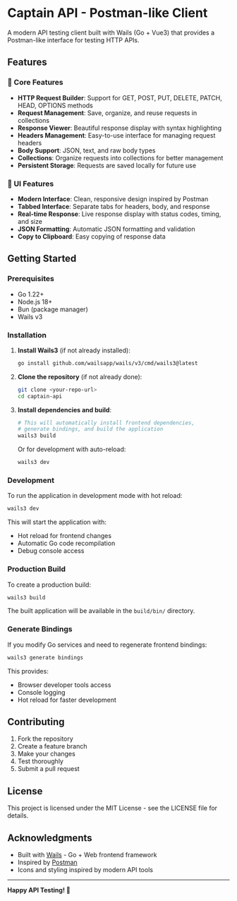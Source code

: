 # Captain API - Postman-like Client

A modern API testing client built with Wails (Go + Vue3) that provides a Postman-like interface for testing HTTP APIs.

## Features

### 🚀 Core Features
- **HTTP Request Builder**: Support for GET, POST, PUT, DELETE, PATCH, HEAD, OPTIONS methods
- **Request Management**: Save, organize, and reuse requests in collections
- **Response Viewer**: Beautiful response display with syntax highlighting
- **Headers Management**: Easy-to-use interface for managing request headers
- **Body Support**: JSON, text, and raw body types
- **Collections**: Organize requests into collections for better management
- **Persistent Storage**: Requests are saved locally for future use

### 🎨 UI Features
- **Modern Interface**: Clean, responsive design inspired by Postman
- **Tabbed Interface**: Separate tabs for headers, body, and response
- **Real-time Response**: Live response display with status codes, timing, and size
- **JSON Formatting**: Automatic JSON formatting and validation
- **Copy to Clipboard**: Easy copying of response data

## Getting Started

### Prerequisites
- Go 1.22+ 
- Node.js 18+
- Bun (package manager)
- Wails v3

### Installation

1. **Install Wails3** (if not already installed):
   ```bash
   go install github.com/wailsapp/wails/v3/cmd/wails3@latest
   ```

2. **Clone the repository** (if not already done):
   ```bash
   git clone <your-repo-url>
   cd captain-api
   ```

3. **Install dependencies and build**:
   ```bash
   # This will automatically install frontend dependencies, 
   # generate bindings, and build the application
   wails3 build
   ```

   Or for development with auto-reload:
   ```bash
   wails3 dev
   ```

### Development

To run the application in development mode with hot reload:

```bash
wails3 dev
```

This will start the application with:
- Hot reload for frontend changes
- Automatic Go code recompilation
- Debug console access

### Production Build

To create a production build:

```bash
wails3 build
```

The built application will be available in the `build/bin/` directory.

### Generate Bindings

If you modify Go services and need to regenerate frontend bindings:

```bash
wails3 generate bindings
```

This provides:
- Browser developer tools access
- Console logging
- Hot reload for faster development

## Contributing

1. Fork the repository
2. Create a feature branch
3. Make your changes
4. Test thoroughly
5. Submit a pull request

## License

This project is licensed under the MIT License - see the LICENSE file for details.

## Acknowledgments

- Built with [Wails](https://wails.io/) - Go + Web frontend framework
- Inspired by [Postman](https://www.postman.com/)
- Icons and styling inspired by modern API tools

---

**Happy API Testing! 🚀**